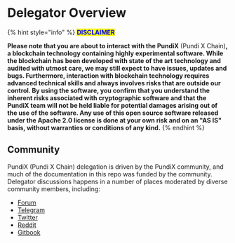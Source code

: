 # Delegator Overview

{% hint style="info" %}
<mark style="color:blue;">**DISCLAIMER**</mark>

**Please note that you are about to interact with the PundiX** (Pundi X Chain)**, a blockchain technology containing highly experimental software. While the blockchain has been developed with state of the art technology and audited with utmost care, we may still expect to have issues, updates and bugs. Furthermore, interaction with blockchain technology requires advanced technical skills and always involves risks that are outside our control. By using the software, you confirm that you understand the inherent risks associated with cryptographic software and that the PundiX team will not be held liable for potential damages arising out of the use of the software. Any use of this open source software released under the Apache 2.0 license is done at your own risk and on an "AS IS" basis, without warranties or conditions of any kind.**
{% endhint %}

## Community

PundiX (Pundi X Chain) delegation is driven by the PundiX community, and much of the documentation in this repo was funded by the community. Delegator discussions happens in a number of places moderated by diverse community members, including:

* [Forum](https://forum.pundi.ai)
* [Telegram](https://t.me/pundix)
* [Twitter](https://twitter.com/PundiXLabs)
* [Reddit](https://www.reddit.com/r/PundiX/)
* [Gitbook](https://github.com/pundix)
